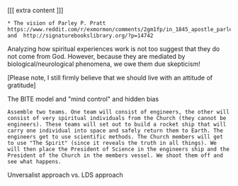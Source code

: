[[[ extra content ]]]

    * The vision of Parley P. Pratt https://www.reddit.com/r/exmormon/comments/2gm1fp/in_1845_apostle_parley_p_pratt_recorded_a_vision/   and  http://signaturebookslibrary.org/?p=14742


Analyzing how spiritual experiences work is not too suggest that they do not
come from God.  However, because they are mediated by biological/neurological phenomena, we owe them due skepticism!

[Please note, I still firmly believe that we should live with an attitude of gratitude]

The BITE model and "mind control" and hidden bias

    Assemble two teams. One team will consist of engineers, the other will consist of very spiritual individuals from the Church (they cannot be engineers). These teams will set out to build a rocket ship that will carry one individual into space and safely return them to Earth. The engineers get to use scientific methods. The Church members will get to use "The Spirit" (since it reveals the truth in all things). We will then place the President of Science in the engineers ship and the President of the Church in the members vessel. We shoot them off and see what happens.


Unversalist approach vs. LDS approach
